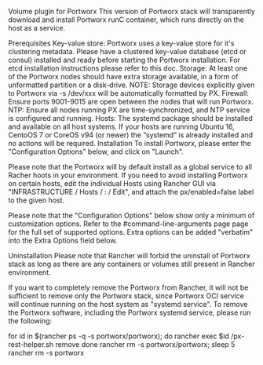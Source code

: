 Volume plugin for Portworx
This version of Portworx stack will transparently download and install Portworx runC container, which runs directly on the host as a service.

Prerequisites
Key-value store: Portworx uses a key-value store for it's clustering metadata. Please have a clustered key-value database (etcd or consul) installed and ready before starting the Portworx installation. For etcd installation instructions please refer to this doc.
Storage: At least one of the Portworx nodes should have extra storage available, in a form of unformatted partition or a disk-drive.
NOTE: Storage devices explicitly given to Portworx via -s /dev/xxx will be automatically formatted by PX.
Firewall: Ensure ports 9001-9015 are open between the nodes that will run Portworx.
NTP: Ensure all nodes running PX are time-synchronized, and NTP service is configured and running.
Hosts: The systemd package should be installed and available on all host systems. If your hosts are running Ubuntu 16, CentoOS 7 or CoreOS v94 (or newer) the “systemd” is already installed and no actions will be required.
Installation
To install Portworx, please enter the "Configuration Options" below, and click on "Launch".

Please note that the Portworx will by default install as a global service to all Racher hoots in your environment. If you need to avoid installing Portworx on certain hosts, edit the individual Hosts using Rancher GUI via "INFRASTRUCTURE / Hosts / : / Edit", and attach the px/enabled=false label to the given host.

Please note that the "Configuration Options" below show only a minimum of customization options. Refer to the #command-line-arguments page page for the full set of supported options. Extra options can be added "verbatim" into the Extra Options field below.

Uninstallation
Please note that Rancher will forbid the uninstall of Portworx stack as long as there are any containers or volumes still present in Rancher environment.

If you want to completely remove the Portworx from Rancher, it will not be sufficient to remove only the Portworx stack, since Portworx OCI service will continue running on the host system as "systemd service". To remove the Portworx software, including the Portworx systemd service, please run the following:

for id in $(rancher ps -q -s portworx/portworx); do
  rancher exec $id /px-rest-helper.sh remove
done
rancher rm -s portworx/portworx; sleep 5
rancher rm -s portworx
